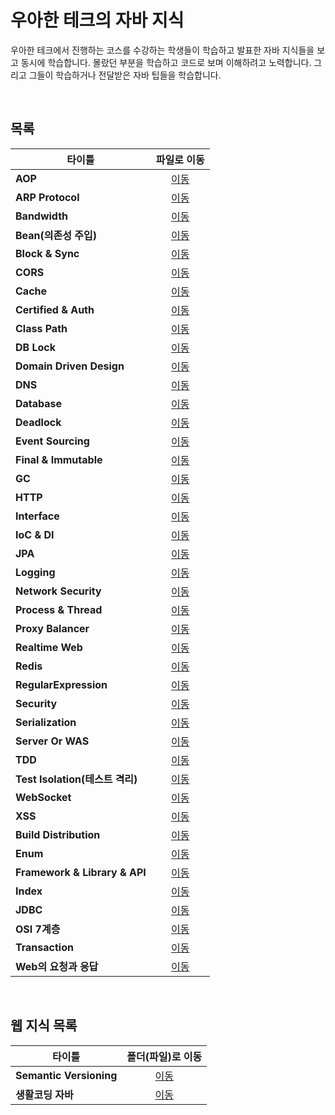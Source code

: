 # 우아한 테크의 자바 지식
우아한 테크에서 진행하는 코스를 수강하는 학생들이 학습하고 발표한 자바 지식들을 보고 동시에 학습합니다. 몰랐던 부분을 학습하고 코드로 보며 이해하려고 노력합니다. 그리고 그들이 학습하거나 전달받은 자바 팁들을 학습합니다.   

<br/>

## 목록
|타이틀|파일로 이동|
|---|:---:|
|**AOP**|[이동](https://github.com/Hschan2/EverythingAboutJava/tree/master/Java-Web%20Knowledge/src/com/java/AOP)|
|**ARP Protocol**|[이동](https://github.com/Hschan2/EverythingAboutJava/tree/master/Java-Web%20Knowledge/src/com/java/ARP_Protocol)|
|**Bandwidth**|[이동](https://github.com/Hschan2/EverythingAboutJava/tree/master/Java-Web%20Knowledge/src/com/java/Bandwidth)|
|**Bean(의존성 주입)**|[이동](https://github.com/Hschan2/EverythingAboutJava/tree/master/Java-Web%20Knowledge/src/com/java/Bean)|
|**Block & Sync**|[이동](https://github.com/Hschan2/EverythingAboutJava/tree/master/Java-Web%20Knowledge/src/com/java/BlocknSync)|
|**CORS**|[이동](https://github.com/Hschan2/EverythingAboutJava/tree/master/Java-Web%20Knowledge/src/com/java/CORS)|
|**Cache**|[이동](https://github.com/Hschan2/EverythingAboutJava/tree/master/Java-Web%20Knowledge/src/com/java/Cache)|
|**Certified & Auth**|[이동](https://github.com/Hschan2/EverythingAboutJava/tree/master/Java-Web%20Knowledge/src/com/java/CertifiedAndAuth)|
|**Class Path**|[이동](https://github.com/Hschan2/EverythingAboutJava/tree/master/Java-Web%20Knowledge/src/com/java/Classpath)|
|**DB Lock**|[이동](https://github.com/Hschan2/EverythingAboutJava/tree/master/Java-Web%20Knowledge/src/com/java/DB_Lock)|
|**Domain Driven Design**|[이동](https://github.com/Hschan2/EverythingAboutJava/tree/master/Java-Web%20Knowledge/src/com/java/DDD)|
|**DNS**|[이동](https://github.com/Hschan2/EverythingAboutJava/tree/master/Java-Web%20Knowledge/src/com/java/DNS)|
|**Database**|[이동](https://github.com/Hschan2/EverythingAboutJava/tree/master/Java-Web%20Knowledge/src/com/java/Database)|
|**Deadlock**|[이동](https://github.com/Hschan2/EverythingAboutJava/tree/master/Java-Web%20Knowledge/src/com/java/Deadlock)|
|**Event Sourcing**|[이동](https://github.com/Hschan2/EverythingAboutJava/tree/master/Java-Web%20Knowledge/src/com/java/EventSourcing)|
|**Final & Immutable**|[이동](https://github.com/Hschan2/EverythingAboutJava/tree/master/Java-Web%20Knowledge/src/com/java/FinalandImmutable)|
|**GC**|[이동](https://github.com/Hschan2/EverythingAboutJava/tree/master/Java-Web%20Knowledge/src/com/java/GC)|
|**HTTP**|[이동](https://github.com/Hschan2/EverythingAboutJava/tree/master/Java-Web%20Knowledge/src/com/java/HTTP)|
|**Interface**|[이동](https://github.com/Hschan2/EverythingAboutJava/tree/master/Java-Web%20Knowledge/src/com/java/Interface)|
|**IoC & DI**|[이동](https://github.com/Hschan2/EverythingAboutJava/tree/master/Java-Web%20Knowledge/src/com/java/IoCandDI)|
|**JPA**|[이동](https://github.com/Hschan2/EverythingAboutJava/tree/master/Java-Web%20Knowledge/src/com/java/JPA)|
|**Logging**|[이동](https://github.com/Hschan2/EverythingAboutJava/tree/master/Java-Web%20Knowledge/src/com/java/Logging)|
|**Network Security**|[이동](https://github.com/Hschan2/EverythingAboutJava/tree/master/Java-Web%20Knowledge/src/com/java/NetworkSecurity)|
|**Process & Thread**|[이동](https://github.com/Hschan2/EverythingAboutJava/tree/master/Java-Web%20Knowledge/src/com/java/ProcessThread)|
|**Proxy Balancer**|[이동](https://github.com/Hschan2/EverythingAboutJava/tree/master/Java-Web%20Knowledge/src/com/java/ProxyBalancer)|
|**Realtime Web**|[이동](https://github.com/Hschan2/EverythingAboutJava/tree/master/Java-Web%20Knowledge/src/com/java/RealtimeWeb)|
|**Redis**|[이동](https://github.com/Hschan2/EverythingAboutJava/tree/master/Java-Web%20Knowledge/src/com/java/Redis)|
|**RegularExpression**|[이동](https://github.com/Hschan2/EverythingAboutJava/tree/master/Java-Web%20Knowledge/src/com/java/RegularExpression)|
|**Security**|[이동](https://github.com/Hschan2/EverythingAboutJava/tree/master/Java-Web%20Knowledge/src/com/java/Security)|
|**Serialization**|[이동](https://github.com/Hschan2/EverythingAboutJava/tree/master/Java-Web%20Knowledge/src/com/java/Serialization)|
|**Server Or WAS**|[이동](https://github.com/Hschan2/EverythingAboutJava/tree/master/Java-Web%20Knowledge/src/com/java/ServerOrWAS)|
|**TDD**|[이동](https://github.com/Hschan2/EverythingAboutJava/tree/master/Java-Web%20Knowledge/src/com/java/TDD)|
|**Test Isolation(테스트 격리)**|[이동](https://github.com/Hschan2/EverythingAboutJava/tree/master/Java-Web%20Knowledge/src/com/java/TestIsolation)|
|**WebSocket**|[이동](https://github.com/Hschan2/EverythingAboutJava/tree/master/Java-Web%20Knowledge/src/com/java/WebSocket)|
|**XSS**|[이동](https://github.com/Hschan2/EverythingAboutJava/tree/master/Java-Web%20Knowledge/src/com/java/XSS)|
|**Build Distribution**|[이동](https://github.com/Hschan2/EverythingAboutJava/tree/master/Java-Web%20Knowledge/src/com/java/buildanddistribution)|
|**Enum**|[이동](https://github.com/Hschan2/EverythingAboutJava/tree/master/Java-Web%20Knowledge/src/com/java/enum)|
|**Framework & Library & API**|[이동](https://github.com/Hschan2/EverythingAboutJava/tree/master/Java-Web%20Knowledge/src/com/java/fla)|
|**Index**|[이동](https://github.com/Hschan2/EverythingAboutJava/tree/master/Java-Web%20Knowledge/src/com/java/index)|
|**JDBC**|[이동](https://github.com/Hschan2/EverythingAboutJava/tree/master/Java-Web%20Knowledge/src/com/java/jdbc)|
|**OSI 7계층**|[이동](https://github.com/Hschan2/EverythingAboutJava/tree/master/Java-Web%20Knowledge/src/com/java/osi)|
|**Transaction**|[이동](https://github.com/Hschan2/EverythingAboutJava/tree/master/Java-Web%20Knowledge/src/com/java/transaction)|
|**Web의 요청과 응답**|[이동](https://github.com/Hschan2/EverythingAboutJava/tree/master/Java-Web%20Knowledge/src/com/java/web)|

<br/>

## 웹 지식 목록
|타이틀|폴더(파일)로 이동|
|---|:---:|
|**Semantic Versioning**|[이동](https://github.com/Hschan2/EverythingAboutJava/blob/master/Java-Web%20Knowledge/src/Web/Semantic%20Versioning.md)|
|**생활코딩 자바**|[이동](https://github.com/Hschan2/EverythingAboutJava/tree/master/Java-Web%20Knowledge/src/Web/opentutorials)|
